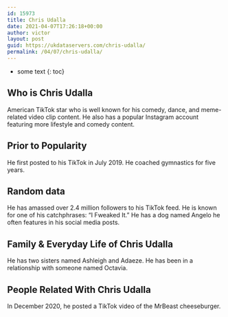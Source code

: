 ```yaml
---
id: 15973
title: Chris Udalla
date: 2021-04-07T17:26:18+00:00
author: victor
layout: post
guid: https://ukdataservers.com/chris-udalla/
permalink: /04/07/chris-udalla/
---
```


* some text
{: toc}


## Who is Chris Udalla



American TikTok star who is well known for his comedy, dance, and meme-related video clip content. He also has a popular Instagram account featuring more lifestyle and comedy content.

                
                
                
## Prior to Popularity



He first posted to his TikTok in July 2019. He coached gymnastics for five years. 

                
                
                
## Random data



He has amassed over 2.4 million followers to his TikTok feed. He is known for one of his catchphrases: &#8220;I Fweaked It.&#8221; He has a dog named Angelo he often features in his social media posts.

                
                
                
## Family & Everyday Life of Chris Udalla



He has two sisters named Ashleigh and Adaeze. He has been in a relationship with someone named Octavia.

                
                
                
## People Related With Chris Udalla



In December 2020, he posted a TikTok video of the MrBeast cheeseburger.

                
              
            
          
          
          